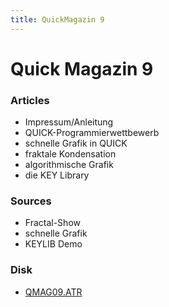 ```yaml
---
title: QuickMagazin 9
---
```

# Quick Magazin 9  
  
### Articles  
  
- Impressum/Anleitung  
- QUICK-Programmierwettbewerb  
- schnelle Grafik in QUICK  
- fraktale Kondensation  
- algorithmische Grafik  
- die KEY Library  
  
### Sources  
- Fractal-Show  
- schnelle Grafik  
- KEYLIB Demo  
  
### Disk  
  
- [QMAG09.ATR](attachments/QMAG09.ATR)  
